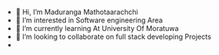 - 👋 Hi, I’m Maduranga Mathotaarachchi
- 👀 I’m interested in Software engineering Area
- 🌱 I’m currently learning At University Of Moratuwa
- 💞️ I’m looking to collaborate on full stack developing Projects
-

<!---
MaduMathota/MaduMathota is a ✨ special ✨ repository because its `README.md` (this file) appears on your GitHub profile.
You can click the Preview link to take a look at your changes.
--->
